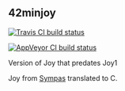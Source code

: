 42minjoy
--------

[![Travis CI build status](https://travis-ci.org/Wodan58/42minjoy?branch=master)](https://travis-ci.org/Wodan58/42minjoy)

[![AppVeyor CI build status](https://ci.appveyor.com/api/projects/status/github/Wodan58/42minjoy?branch=master&svg=true)](https://ci.appveyor.com/project/Wodan58/42minjoy)

Version of Joy that predates Joy1

Joy from [Sympas](https://github.com/nickelsworth/sympas/blob/master/text/18-minijoy.org) translated to C.
